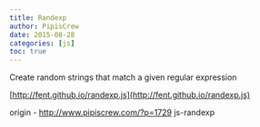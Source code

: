 ```yaml
---
title: Randexp
author: PipisCrew
date: 2015-08-28
categories: [js]
toc: true
---
```


Create random strings that match a given regular expression

[http://fent.github.io/randexp.js](http://fent.github.io/randexp.js)

origin - http://www.pipiscrew.com/?p=1729 js-randexp